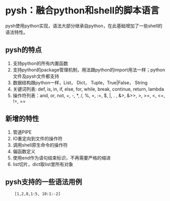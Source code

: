 pysh：融合python和shell的脚本语言
=======

pysh使用python实现，语法大部分继承自python，在此基础增加了一些shell的语法特性。


pysh的特点
-------

1.  支持python的所有内置函数
2.  支持python的package管理机制，用法跟python的import用法一样；python文件及pysh文件都支持
3.  数据结构跟python一样，List， Dict， Tuple，True|False， String
4.  关键词列表: def, is, in, if, else, for, while, break, continue, return, lambda 
5.  操作符列表：and, or, not, +, -, *, /, %, =, :=, $, |, . , &>, &>>, >, >=, <, <=, !=, ==



新增的特性
----------------
1. 管道PIPE
2. IO重定向到文件的操作符
3. 调用shell原生命令的操作符
4. 偏函数定义
5. 使用end作为语句结束标识，不再需要严格的缩进
6. list切片，dict取list里所有对象

pysh支持的一些语法用例
-------
		[1,2,8,1:5, 10:1:-2]

